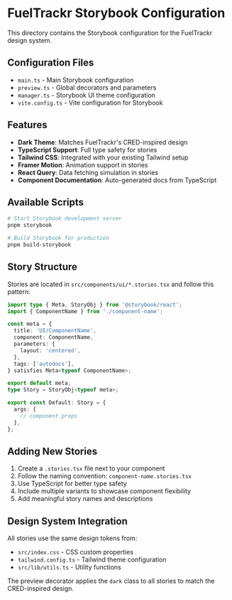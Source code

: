 # FuelTrackr Storybook Configuration

This directory contains the Storybook configuration for the FuelTrackr design system.

## Configuration Files

- `main.ts` - Main Storybook configuration
- `preview.ts` - Global decorators and parameters
- `manager.ts` - Storybook UI theme configuration
- `vite.config.ts` - Vite configuration for Storybook

## Features

- **Dark Theme**: Matches FuelTrackr's CRED-inspired design
- **TypeScript Support**: Full type safety for stories
- **Tailwind CSS**: Integrated with your existing Tailwind setup
- **Framer Motion**: Animation support in stories
- **React Query**: Data fetching simulation in stories
- **Component Documentation**: Auto-generated docs from TypeScript

## Available Scripts

```bash
# Start Storybook development server
pnpm storybook

# Build Storybook for production
pnpm build-storybook
```

## Story Structure

Stories are located in `src/components/ui/*.stories.tsx` and follow this pattern:

```typescript
import type { Meta, StoryObj } from '@storybook/react';
import { ComponentName } from './component-name';

const meta = {
  title: 'UI/ComponentName',
  component: ComponentName,
  parameters: {
    layout: 'centered',
  },
  tags: ['autodocs'],
} satisfies Meta<typeof ComponentName>;

export default meta;
type Story = StoryObj<typeof meta>;

export const Default: Story = {
  args: {
    // component props
  },
};
```

## Adding New Stories

1. Create a `.stories.tsx` file next to your component
2. Follow the naming convention: `component-name.stories.tsx`
3. Use TypeScript for better type safety
4. Include multiple variants to showcase component flexibility
5. Add meaningful story names and descriptions

## Design System Integration

All stories use the same design tokens from:
- `src/index.css` - CSS custom properties
- `tailwind.config.ts` - Tailwind theme configuration
- `src/lib/utils.ts` - Utility functions

The preview decorator applies the `dark` class to all stories to match the CRED-inspired design.
